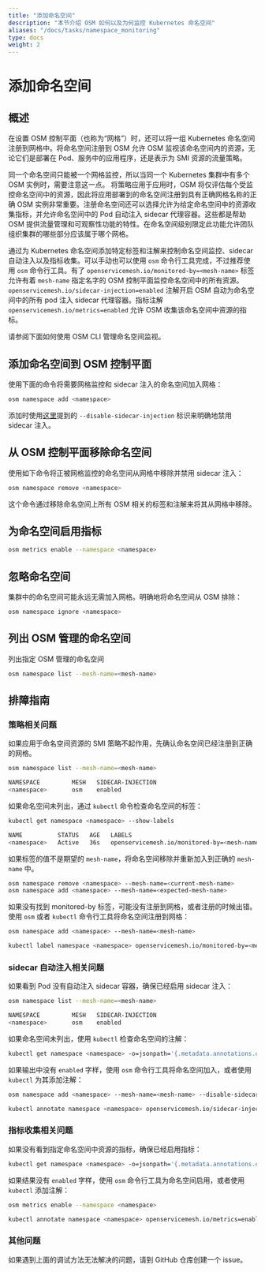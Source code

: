 ```yaml
---
title: "添加命名空间"
description: "本节介绍 OSM 如何以及为何监控 Kubernetes 命名空间"
aliases: "/docs/tasks/namespace_monitoring"
type: docs
weight: 2
---
```


# 添加命名空间

## 概述

在设置 OSM 控制平面（也称为“网格”）时，还可以将一组 Kubernetes 命名空间注册到网格中。将命名空间注册到 OSM 允许 OSM 监视该命名空间内的资源，无论它们是部署在 Pod、服务中的应用程序，还是表示为 SMI 资源的流量策略。

同一个命名空间只能被一个网格监控，所以当同一个 Kubernetes 集群中有多个 OSM 实例时，需要注意这一点。 将策略应用于应用时，OSM 将仅评估每个受监控命名空间中的资源，因此将应用部署到的命名空间注册到具有正确网格名称的正确 OSM 实例非常重要。注册命名空间还可以选择允许为给定命名空间中的资源收集指标，并允许命名空间中的 Pod 自动注入 sidecar 代理容器。这些都是帮助 OSM 提供流量管理和可观察性功能的特性。在命名空间级别限定此功能允许团队组织集群的哪些部分应该属于哪个网格。

通过为 Kubernetes 命名空间添加特定标签和注解来控制命名空间监控、sidecar 自动注入以及指标收集。可以手动也可以使用 `osm` 命令行工具完成，不过推荐使用 `osm` 命令行工具。有了 `openservicemesh.io/monitored-by=<mesh-name>` 标签允许有着 `mesh-name` 指定名字的 OSM 控制平面监控命名空间中的所有资源。`openservicemesh.io/sidecar-injection=enabled` 注解开启 OSM 自动为命名空间中的所有 pod 注入 sidecar 代理容器。指标注解 `openservicemesh.io/metrics=enabled` 允许 OSM 收集该命名空间中资源的指标。

请参阅下面如何使用 OSM CLI 管理命名空间监视。

## 添加命名空间到 OSM 控制平面

使用下面的命令将需要网格监控和 sidecar 注入的命名空间加入网格：

```bash
osm namespace add <namespace>
```

添加时使用[这里](/docs/guides/app_onboarding/sidecar_injection/#explicitly-disabling-automatic-sidecar-injection-on-namespaces)提到的 `--disable-sidecar-injection` 标识来明确地禁用 sidecar 注入。

## 从 OSM 控制平面移除命名空间

使用如下命令将正被网格监控的命名空间从网格中移除并禁用 sidecar 注入：

```bash
osm namespace remove <namespace>
```

这个命令通过移除命名空间上所有 OSM 相关的标签和注解来将其从网格中移除。

## 为命名空间启用指标

```bash
osm metrics enable --namespace <namespace>
```

## 忽略命名空间

集群中的命名空间可能永远无需加入网格。明确地将命名空间从 OSM 排除：

```bash
osm namespace ignore <namespace>
```

## 列出 OSM 管理的命名空间

列出指定 OSM 管理的命名空间

```bash
osm namespace list --mesh-name=<mesh-name>
```

## 排障指南

### 策略相关问题

如果应用于命名空间资源的 SMI 策略不起作用，先确认命名空间已经注册到正确的网格。

```bash
osm namespace list --mesh-name=<mesh-name>

NAMESPACE         MESH   SIDECAR-INJECTION
<namespace>       osm    enabled
```

如果命名空间未列出，通过 `kubectl` 命令检查命名空间的标签：

```bash
kubectl get namespace <namespace> --show-labels

NAME          STATUS   AGE   LABELS
<namespace>   Active   36s   openservicemesh.io/monitored-by=<mesh-name>
```

如果标签的值不是期望的 `mesh-name`，将命名空间移除并重新加入到正确的 `mesh-name` 中。

```bash
osm namespace remove <namespace> --mesh-name=<current-mesh-name>
osm namespace add <namespace> --mesh-name=<expected-mesh-name>
```

如果没有找到 monitored-by 标签，可能没有注册到网格，或者注册的时候出错。
使用 `osm` 或者 `kubectl` 命令行工具将命名空间注册到网格：

```bash
osm namespace add <namespace> --mesh-name=<mesh-name>
```

```bash
kubectl label namespace <namespace> openservicemesh.io/monitored-by=<mesh-name>
```

### sidecar 自动注入相关问题

如果看到 Pod 没有自动注入 sidecar 容器，确保已经启用 sidecar 注入：

```bash
osm namespace list --mesh-name=<mesh-name>

NAMESPACE         MESH   SIDECAR-INJECTION
<namespace>       osm    enabled
```

如果命名空间未列出，使用 `kubectl` 检查命名空间的注解：

```bash
kubectl get namespace <namespace> -o=jsonpath='{.metadata.annotations.openservicemesh\.io\/sidecar-injection}'
```

如果输出中没有 `enabled` 字样，使用 `osm` 命令行工具将命名空间加入，或者使用 `kubectl` 为其添加注解：

```bash
osm namespace add <namespace> --mesh-name=<mesh-name> --disable-sidecar-injection=false
```

```bash
kubectl annotate namespace <namespace> openservicemesh.io/sidecar-injection=enabled --overwrite
```

### 指标收集相关问题

如果没有看到指定命名空间中资源的指标，确保已经启用指标：

```bash
kubectl get namespace <namespace> -o=jsonpath='{.metadata.annotations.openservicemesh\.io\/metrics}'
```

如果结果没有 `enabled` 字样，使用 `osm` 命令行工具为命名空间启用，或者使用 `kubectl` 添加注解：

```bash
osm metrics enable --namespace <namespace>
```

```bash
kubectl annotate namespace <namespace> openservicemesh.io/metrics=enabled --overwrite
```

### 其他问题

如果遇到上面的调试方法无法解决的问题，请到 GitHub 仓库创建一个 issue。
